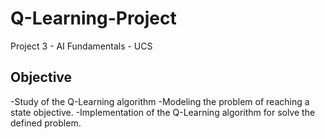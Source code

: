 # Q-Learning-Project
Project 3 - AI Fundamentals - UCS



<h2>Objective</h2>
-Study of the Q-Learning algorithm
-Modeling the problem of reaching a state objective.
-Implementation of the Q-Learning algorithm for solve the defined problem.
